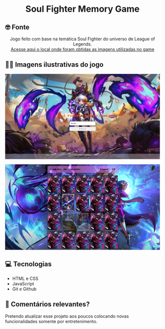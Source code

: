 <h1 align="center"> Soul Fighter Memory Game </h1>

## 🤓 Fonte

<p align="center">
Jogo feito com base na temática Soul Fighter do universo de League of Legends. <br/>
<a href="https://playruneterra.com/pt-br/news/game-updates/notas-da-atualizacao-4-6-0/">Acesse aqui o local onde foram obtidas as imagens utilizadas no game</a>
</p>

## 🐱‍👓 Imagens ilustrativas do jogo

<p align="center">
  <img alt="Imagem ilustrativa do jogo" src="./images/Ilustrado1.png">
</p>

<p align="center">
  <img alt="Imagem ilustrativa do jogo" src="./images/Ilustrado2.png">
</p>

## 💻 Tecnologias

- HTML e CSS
- JavaScript
- Git e Github

## 🧐 Comentários relevantes?

Pretendo atualizar esse projeto aos poucos colocando novas funcionalidades somente por entretenimento.